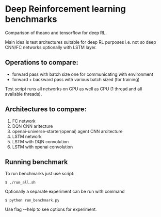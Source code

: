 # Deep Reinforcement learning benchmarks

Comparison of theano and tensorflow for deep RL.

Main idea is test arcitectures suitable for deep RL purposes i.e. not so deep CNN/FC networks optionally with LSTM layer.

## Operations to compare:
  * forward pass with batch size one for communicating with environment
  * forward + backward pass with various batch sized (for training)

Test script runs all networks on GPU as well as CPU (1 thread and all available threads).

## Architectures to compare:

1. FC network
2. DQN CNN aritecture
3. openai-universe-starter(openai) agent CNN arcitecture
4. LSTM network
5. LSTM with DQN convolution
6. LSTM with openai convolution

## Running benchmark

To run benchmarks just use script:

    $ ./run_all.sh

Optionally a separate experiment can be run with command

    $ python run_benchmark.py
    
Use flag --help to see options for experiment.
